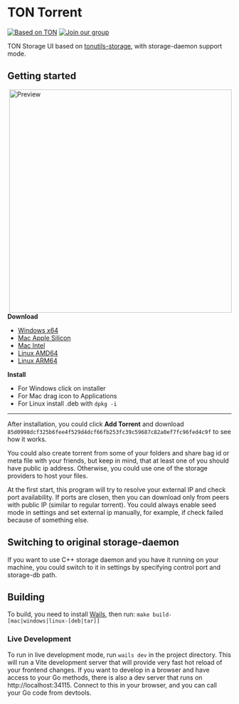 # TON Torrent
[![Based on TON][ton-svg]][ton] [![Join our group][join-svg]][tg]

TON Storage UI based on [tonutils-storage](https://github.com/xssnick/tonutils-storage), with storage-daemon support mode.

## Getting started
<img align="right"  width="500" alt="Preview" src="https://github.com/xssnick/TON-Torrent/assets/9332353/1b3a28d5-6b87-4b96-b199-e7b33da6bbba">

**Download**
* [Windows x64](https://github.com/xssnick/TON-Torrent/releases/download/v1.1.0/ton-torrent-windows-x64-installer.exe)
* [Mac Apple Silicon](https://github.com/xssnick/TON-Torrent/releases/download/v1.1.0/ton-torrent-mac-apple-silicon.dmg)
* [Mac Intel](https://github.com/xssnick/TON-Torrent/releases/download/v1.1.0/ton-torrent-mac-intel.dmg)
* [Linux AMD64](https://github.com/xssnick/TON-Torrent/releases/download/v1.1.0/ton-torrent-linux-amd64.deb)
* [Linux ARM64](https://github.com/xssnick/TON-Torrent/releases/download/v1.1.0/ton-torrent-linux-arm64.deb)

**Install**
* For Windows click on installer
* For Mac drag icon to Applications
* For Linux install .deb with `dpkg -i`

------
After installation, you could click **Add Torrent** and download `85d0998dcf325b6fee4f529d4dcf66fb253fc39c59687c82a0ef7fc96fed4c9f` to see how it works.

You could also create torrent from some of your folders and share bag id or meta file with your friends, but keep in mind, that at least one of you should have public ip address. Otherwise, you could use one of the storage providers to host your files.

At the first start, this program will try to resolve your external IP and check port availability. If ports are closen, then you can download only from peers with public IP (similar to regular torrent).
You could always enable seed mode in settings and set external ip manually, for example, if check failed because of something else. 

## Switching to original storage-daemon

If you want to use C++ storage daemon and you have it running on your machine, you could switch to it in settings by specifying control port and storage-db path.

## Building

To build, you need to install [Wails](https://wails.io/), then run:
`make build-[mac|windows|linux-[deb|tar]]`

### Live Development

To run in live development mode, run `wails dev` in the project directory. This will run a Vite development
server that will provide very fast hot reload of your frontend changes. If you want to develop in a browser
and have access to your Go methods, there is also a dev server that runs on http://localhost:34115. Connect
to this in your browser, and you can call your Go code from devtools.

<!-- Badges -->
[ton-svg]: https://img.shields.io/badge/Based%20on-TON-blue
[join-svg]: https://img.shields.io/badge/Join%20-Telegram-blue
[ton]: https://ton.org
[tg]: https://t.me/tonrh
